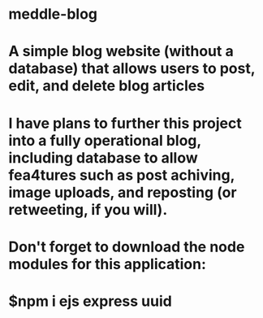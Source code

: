 # meddle-blog
# A simple blog website (without a database) that allows users to post, edit, and delete blog articles

# I have plans to further this project into a fully operational blog, including database to allow fea4tures such as post achiving, image uploads, and reposting (or retweeting, if you will).

# Don't forget to download the node modules for this application:
# $npm i ejs express uuid
